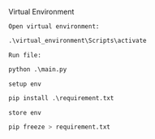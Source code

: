 Virtual Environment

`Open virtual environment:`
```python
.\virtual_environment\Scripts\activate
```
`Run file:`
```python
python .\main.py
```
`setup env`
```python
pip install .\requirement.txt
```
`store env`
```python
pip freeze > requirement.txt
```
